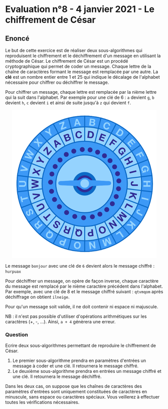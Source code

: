 # Evaluation n°8 - 4 janvier 2021 - Le chiffrement de César 

## Enoncé

Le but de cette exercice est de réaliser deux sous-algorithmes qui reproduisent le chiffrement et le déchiffrement d'un message en utilisant la méthode de César.
Le chiffrement de César est un procédé cryptographique qui permet de coder un message. Chaque lettre de la chaîne de caractères formant le message est remplacée par une autre. La **clé** est un nombre entier entre 1 et 25 qui indique le décalage de l'alphabet nécessaire pour chiffrer ou déchiffrer le message.

Pour chiffrer un message, chaque lettre est remplacée par la nième lettre qui la suit dans l'alphabet. Par exemple pour une clé de 6 : `a` devient `g`, `b` devient `h`, `c` devient `i` et ainsi de suite jusqu'à `z` qui devient `f`.

<p align="center">
  <img width="460" src="https://github.com/CamilleSimon/algorithmique/blob/main/evaluations/letters-wheel.png">
</p>

Le message `bonjour` avec une clé de `6` devient alors le message chiffré : `hurpuax`

Pour déchiffrer un message, on opère de façon inverse, chaque caractère du message est remplacé par le nième caractère précédent dans l'alphabet. Par exemple, avec une clé de 8 et le message chiffré suivant : `qtvmqom` après déchiffrage on obtient `ilneige`.

Pour qu'un message soit valide, il ne doit contenir ni espace ni majuscule.

NB : il n'est pas possible d'utiliser d'opérations arithmétiques sur les caractères (+, -, ...). Ainsi, `a + 4` génèrera une erreur.

### Question

Ecrire deux sous-algorithmes permettant de reproduire le chiffrement de César.

1. Le premier sous-algorithme prendra en paramètres d'entrées un message à coder et une clé. Il retournera le message chiffré.  
2. Le deuxième sous-algorithme prendra en entrées un message chiffré et une clé. Il retournera le message déchiffré.

Dans les deux cas, on suppose que les chaînes de caractères des paramètres d'entrées sont uniquement constituées de caractères en minuscule, sans espace ou caractères spéciaux. Vous veillerez à effectuer toutes les vérifications nécessaires.
